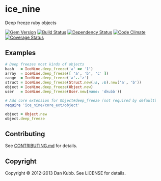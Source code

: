 ice_nine
========

Deep freeze ruby objects

[![Gem Version](https://badge.fury.io/rb/ice_nine.png)][gem]
[![Build Status](https://secure.travis-ci.org/dkubb/ice_nine.png?branch=master)][travis]
[![Dependency Status](https://gemnasium.com/dkubb/ice_nine.png)][gemnasium]
[![Code Climate](https://codeclimate.com/github/dkubb/ice_nine.png)][codeclimate]
[![Coverage Status](https://coveralls.io/repos/dkubb/ice_nine/badge.png?branch=master)][coveralls]

[gem]: https://rubygems.org/gems/ice_nine
[travis]: https://travis-ci.org/dkubb/ice_nine
[gemnasium]: https://gemnasium.com/dkubb/ice_nine
[codeclimate]: https://codeclimate.com/github/dkubb/ice_nine
[coveralls]: https://coveralls.io/r/dkubb/ice_nine

Examples
--------

```ruby
# Deep freezes most kinds of objects
hash   = IceNine.deep_freeze('a' => '1')
array  = IceNine.deep_freeze([ 'a', 'b', 'c' ])
range  = IceNine.deep_freeze('a'..'z')
struct = IceNine.deep_freeze(Struct.new(:a, :b).new('a', 'b'))
object = IceNine.deep_freeze(Object.new)
user   = IceNine.deep_freeze(User.new(name: 'dkubb'))

# Add core extension for Object#deep_freeze (not required by default)
require 'ice_nine/core_ext/object'

object = Object.new
object.deep_freeze
```

Contributing
------------

See [CONTRIBUTING.md](CONTRIBUTING.md) for details.

Copyright
---------

Copyright &copy; 2012-2013 Dan Kubb. See LICENSE for details.
